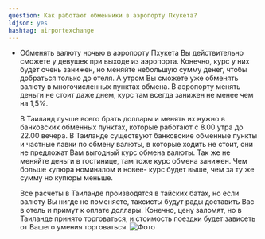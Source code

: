 ```yaml
---
question: Как работают обменники в аэропорту Пхукета?
ldjson: yes
hashtag: airportexchange
---
```


* Обменять валюту ночью в аэропорту Пхукета Вы действительно сможете у девушек при выходе из аэропорта. Конечно, курс у них будет очень занижен, но меняйте небольшую сумму денег, чтобы добраться только до отеля. А утром Вы сможете уже обменять валюту в многочисленных пунктах обмена. В аэропорту менять деньги не стоит даже днем, курс там всегда занижен не менее чем на 1,5%.

  В Таиланд лучше всего брать доллары и менять их нужно в банковских обменных пунктах, которые работают с 8.00 утра до 22.00 вечера. В Таиланде существуют банковские обменные пункты и частные лавки по обмену валюты, в которые ходить не стоит, они не предложат Вам выгодный курс обмена валюты. Так же не меняйте деньги в гостинице, там тоже курс обмена занижен.
  Чем больше купюра номиналом и новее- курс будет выше, чем за ту же сумму но купюры меньше.

  Все расчеты в Таиланде производятся в тайских батах, но если валюту Вы нигде не поменяете, таксисты будут рады доставить Вас в отель и примут к оплате доллары. Конечно, цену заломят, но в Таиланде принято торговаться, и стоимость поездки будет зависеть от Вашего умения торговаться.
  ![Фото](https://phuketfaq.ru/assets/images/obmennik.jpeg)
